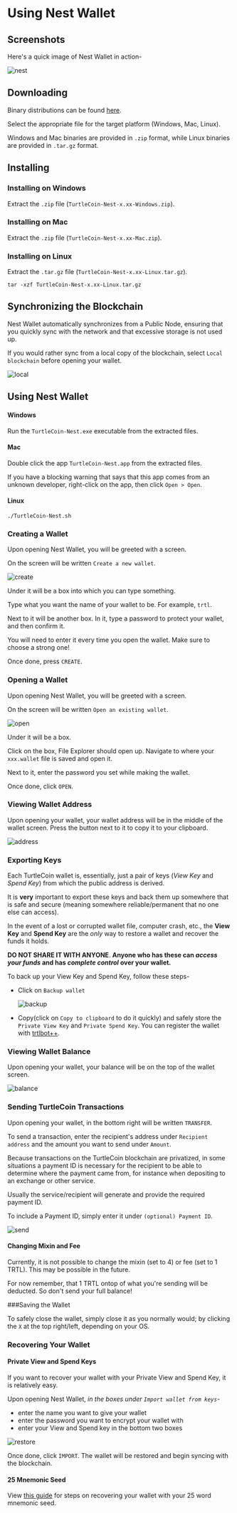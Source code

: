 # Using Nest Wallet

## Screenshots

Here's a quick image of Nest Wallet in action-

![nest](images/screenshot_nest.png)	

## Downloading

Binary distributions can be found [here](https://github.com/turtlecoin/turtle-wallet-go/releases/latest).

Select the appropriate file for the target platform (Windows, Mac, Linux). 

Windows and Mac binaries are provided in `.zip` format, while Linux binaries are provided in `.tar.gz` format.

## Installing

### Installing on Windows

Extract the `.zip` file (`TurtleCoin-Nest-x.xx-Windows.zip`).

### Installing on Mac

Extract the `.zip` file (`TurtleCoin-Nest-x.xx-Mac.zip`).

### Installing on Linux

Extract the `.tar.gz` file (`TurtleCoin-Nest-x.xx-Linux.tar.gz`).

```
tar -xzf TurtleCoin-Nest-x.xx-Linux.tar.gz
```



## Synchronizing the Blockchain

Nest Wallet automatically synchronizes from a Public Node, ensuring that you quickly sync with the network and that excessive storage is not used up.

If you would rather sync from a local copy of the blockchain, select `Local blockchain` before opening your wallet.

![local](images/nest_localsync.png)

## Using Nest Wallet

#### Windows

Run the `TurtleCoin-Nest.exe` executable from the extracted files.

#### Mac

Double click the app `TurtleCoin-Nest.app` from the extracted files.

If you have a blocking warning that says that this app comes from an unknown developer, right-click on the app, then click `Open > Open`.

#### Linux

```
./TurtleCoin-Nest.sh
```

### Creating a Wallet

Upon opening Nest Wallet, you will be greeted with a screen.

On the screen will be written `Create a new wallet`.

![create](images/nest_make.png)

Under it will be a box into which you can type something.

Type what you want the name of your wallet to be. For example, `trtl`.



Next to it will be another box. In it, type a password to protect your wallet, and then confirm it.

 You will need to enter it every time you open the wallet. Make sure to choose a strong one! 

Once done, press `CREATE`.

### Opening a Wallet

Upon opening Nest Wallet, you will be greeted with a screen.

On the screen will be written `Open an existing wallet`.

![open](images/nest_open.png)

Under it will be a box.

Click on the box, File Explorer should open up. Navigate to where your `xxx.wallet` file is saved and open it.

Next to it, enter the password you set while making the wallet.

Once done, click `OPEN`.

### Viewing Wallet Address

Upon opening your wallet, your wallet address will be in the middle of the wallet screen. Press the button next to it to copy it to your clipboard.

![address](images/nest-address.png)

### Exporting Keys

Each TurtleCoin  wallet is, essentially, just a pair of keys (*View Key* and *Spend Key*) from which the public address is derived.

It is **very** important to export these keys and back them up somewhere that is safe and secure (meaning somewhere reliable/permanent that no one else can access).

 In the event of a lost or corrupted wallet file, computer crash, etc., the **View Key** and **Spend Key** are the *only* way to restore a wallet and recover the funds it holds. 

**DO NOT SHARE IT WITH ANYONE**. **Anyone who has these can *access your funds* and has *complete control* over your wallet.**

To back up your View Key and Spend Key, follow these steps-

* Click on `Backup wallet`

  ![backup](images/nest-backup.png)

* Copy(click on `Copy to clipboard` to do it quickly) and safely store the `Private View Key` and `Private Spend Key`. You can register the wallet with [trtlbot++](../Using-trtlbot-plus-plus#registering-your-wallet).

### Viewing Wallet Balance

Upon opening your wallet, your balance will be on the top of the wallet screen.

![balance](images/nest-balance.png)

### Sending TurtleCoin Transactions

Upon opening your wallet, in the bottom right will be written `TRANSFER`.

To send a transaction, enter the recipient's address under `Recipient address`	and the amount you want to send under `Amount`.

Because transactions on the TurtleCoin blockchain are privatized, in 
some situations a payment ID is necessary for the recipient to be able 
to determine where the payment came from, for instance when depositing 
to an exchange or other service.

Usually the service/recipient will generate and provide the required payment ID.

To include a Payment ID, simply enter it under `(optional) Payment ID`.

![send](images/nest-tx.png)

#### Changing Mixin and Fee

Currently, it is not possible to change the mixin (set to 4) or fee (set to 1 TRTL). This may be possible in the future. 

For now remember, that 1 TRTL ontop of what you're sending will be deducted. So don't send your full balance!

 ###Saving the Wallet

To safely close the wallet, simply close it as you normally would; by clicking the `X` at the top right/left, depending on your OS.

### Recovering Your Wallet

#### Private View and Spend Keys

If you want to recover your wallet with your Private View and Spend Key, it is relatively easy.

Upon opening Nest Wallet, *in the boxes under `Import wallet from keys`*-

* enter the name you want to give your wallet
* enter the password you want to encrypt your wallet with
* enter your View and Spend key in the bottom two boxes

![restore](images/nest-recover.png)

Once done, click `IMPORT`. The wallet will be restored and begin syncing with the blockchain.

#### 25 Mnemonic Seed

View [this guide](recovering-your-wallet#25-nest-wallet) for steps on recovering your wallet with your 25 word mnemonic seed.
